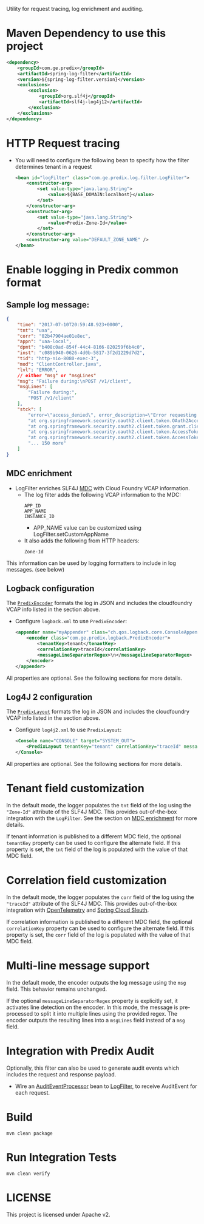 Utility  for request tracing, log enrichment and auditing.

# Maven Dependency to use this project

```xml
<dependency>
    <groupId>com.ge.predix</groupId>
    <artifactId>spring-log-filter</artifactId>
    <version>${spring-log-filter.version}</version>
    <exclusions>
        <exclusion>
            <groupId>org.slf4j</groupId>
            <artifactId>slf4j-log4j12</artifactId>
        </exclusion>
    </exclusions>
</dependency>
```

# HTTP Request tracing

* You will need to configure the following bean to specify how the filter determines tenant in a request
  ```xml
  <bean id="logFilter" class="com.ge.predix.log.filter.LogFilter">
      <constructor-arg>
          <set value-type="java.lang.String">
              <value>${BASE_DOMAIN:localhost}</value>
          </set>
      </constructor-arg>
      <constructor-arg>
          <set value-type="java.lang.String">
              <value>Predix-Zone-Id</value>
          </set>
      </constructor-arg>
      <constructor-arg value="DEFAULT_ZONE_NAME" />
  </bean>
  ```

# Enable logging in Predix common format

## Sample log message:

```json
{
    "time": "2017-07-10T20:59:48.923+0000",
    "tnt": "uaa",
    "corr": "02b47904ae01e8ec",
    "appn": "uaa-local",
    "dpmt": "b408c0ad-854f-44c4-8166-820259f6b4c0",
    "inst": "c089b940-0626-4d0b-5817-3f2d1229d7d2",
    "tid": "http-nio-8080-exec-3",
    "mod": "ClientController.java",
    "lvl": "ERROR",
    // either "msg" or "msgLines"
    "msg": "Failure during:\nPOST /v1/client",
    "msgLines": [
        "Failure during:",
        "POST /v1/client"
    ],
    "stck": [
        "error=\"access_denied\", error_description=\"Error requesting access token.\"",
        "at org.springframework.security.oauth2.client.token.OAuth2AccessTokenSupport.retrieveToken(OAuth2AccessTokenSupport.java:145)",
        "at org.springframework.security.oauth2.client.token.grant.client.ClientCredentialsAccessTokenProvider.obtainAccessToken(ClientCredentialsAccessTokenProvider.java:44)",
        "at org.springframework.security.oauth2.client.token.AccessTokenProviderChain.obtainNewAccessTokenInternal(AccessTokenProviderChain.java:148)",
        "at org.springframework.security.oauth2.client.token.AccessTokenProviderChain.obtainAccessToken(AccessTokenProviderChain.java:121)",
        "... 150 more"
    ]
}
```

## MDC enrichment

* LogFilter enriches SLF4J [MDC](https://logback.qos.ch/manual/mdc.html) with Cloud Foundry VCAP information.
   * The log filter adds the following VCAP information to the MDC:
      ```
      APP_ID
      APP_NAME
      INSTANCE_ID
      ```
      * APP_NAME value can be customized using LogFilter.setCustomAppName
    * It also adds the following from HTTP headers:
      ```
      Zone-Id
      ```

This information can be used by logging formatters to include in log messages. (see below)

## Logback configuration

The [`PredixEncoder`](src/main/java/com/ge/predix/logback/PredixEncoder.java) formats the log in JSON and includes the cloudfoundry VCAP info listed in the section above.

* Configure `logback.xml` to use `PredixEncoder`:
  ```xml
  <appender name="myAppender" class="ch.qos.logback.core.ConsoleAppender">
      <encoder class="com.ge.predix.logback.PredixEncoder">
          <tenantKey>tenant</tenantKey>
          <correlationKey>traceId</correlationKey>
          <messageLineSeparatorRegex>\n</messageLineSeparatorRegex>
      </encoder>
  </appender>
  ```

All properties are optional. See the following sections for more details.

## Log4J 2 configuration

The [`PredixLayout`](src/main/java/com/ge/predix/log4j2/PredixLayout.java) formats the log in JSON and includes the cloudfoundry VCAP info listed in the section above.

* Configure `log4j2.xml` to use `PredixLayout`:
  ```xml
  <Console name="CONSOLE" target="SYSTEM_OUT">
      <PredixLayout tenantKey="tenant" correlationKey="traceId" messageLineSeparatorRegex="\n" />
  </Console>
  ```

All properties are optional. See the following sections for more details.

# Tenant field customization

In the default mode, the logger populates the `tnt` field of the log using the `"Zone-Id"` attribute of the SLF4J MDC.
This provides out-of-the-box integration with the `LogFilter`. See the section on [MDC enrichment](#mdc-enrichment)
for more details.

If tenant information is published to a different MDC field, the optional `tenantKey` property can be used to configure
the alternate field. If this property is set, the `tnt` field of the log is populated with the value of that MDC field.

# Correlation field customization

In the default mode, the logger populates the `corr` field of the log using the `"traceId"` attribute of the SLF4J MDC.
This provides out-of-the-box integration with [OpenTelemetry](https://opentelemetry.io) and [Spring Cloud Sleuth](https://docs.spring.io/spring-cloud-sleuth/docs/current/reference/html/project-features.html#features-log-integration).

If correlation information is published to a different MDC field, the optional `correlationKey` property can be used to configure
the alternate field. If this property is set, the `corr` field of the log is populated with the value of that MDC field.

# Multi-line message support

In the default mode, the encoder outputs the log message using the `msg` field. This behavior remains unchanged.

If the optional `messageLineSeparatorRegex` property is explicitly set, it activates line detection on the encoder.
In this mode, the message is pre-processed to split it into multiple lines using the provided regex. The encoder outputs
the resulting lines into a `msgLines` field instead of a `msg` field.

# Integration with Predix Audit

Optionally, this filter can also be used to generate audit events which includes the request and response payload.

  * Wire an [AuditEventProcessor](src/main/java/com/ge/predix/audit/AuditEventProcessor.java) bean to 
[LogFilter](src/main/java/com/ge/predix/log/filter/LogFilter.java), to receive AuditEvent for each request.

# Build

```
mvn clean package
```

# Run Integration Tests

```
mvn clean verify
```

# LICENSE

This project is licensed under Apache v2.
